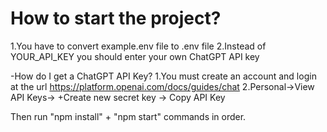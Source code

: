 # How to start the project?

1.You have to convert example.env file to .env file
2.Instead of YOUR_API_KEY you should enter your own ChatGPT API key

-How do I get a ChatGPT API Key?
1.You must create an account and login at the url https://platform.openai.com/docs/guides/chat
2.Personal->View API Keys-> +Create new secret key -> Copy API Key

Then run "npm install" + "npm start" commands in order.
